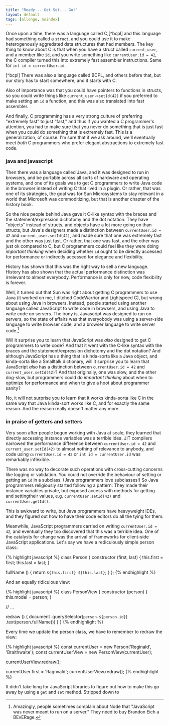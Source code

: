 ```yaml
---
title: "Ready... Get Set... Go!"
layout: default
tags: [allonge, noindex]
---
```


Once upon a time, there was a language called C,[^bcpl] and this language had something called a `struct`, and you could use it to make heterogenously aggredated data structures that had members. The key thing to know about C is that when you have a struct called `current_user`, and a member like `id`, and you write something like `currentUser.id = 42`, the C complier turned this into extremely fast assembler instructions. Same for `int id = currentUser.id`.

[^bcpl] There was also a language called BCPL, and others before that, but our story has to start somewhere, and it starts with C.

Also of importance was that you could have pointers to functions in structs, so you could write things like `current_user->setId(42)` if you preferred to make setting an `id` a function, and this was also translated into fast assembler.

And finally, C programming has a very strong culture of preferring "extremely fast" to just "fast," and thus if you wanted a C programmer's attention, you had to make sure that you never do something that is just fast when you could do something that is extremely fast. This is a generalization, of course. I'm sure that if we ask around, we'll eventually meet *both* C programmers who prefer elegant abstractions to extremely fast code.

### java and javascript

Then there was a language called Java, and it was designed to run in browsers, and be portable across all sorts of hardware and operating systems, and one of its goals was to get C programmers to write Java code in the browser instead of writing C that lived in a plugin. Or rather, that was one of its strategies, the goal was for Sun Microsystems to stay relevant in a world that Microsoft was commoditizing, but that is another chapter of the history book.

So the nice people behind Java gave it C-like syntax with the braces and the statement/expression dichotomy and the dot notation. They have "objects" instead of structs, and objects have a lot more going on than structs, but Java's designers made a distinction between `currentUser.id = 42` and `current_user.setId(42)`, and made sure that one was extremely fast and the other was just fast. Or rather, that one was fast, and the other was just ok compared to C, but C programmers could feel like they were doing *important thinking* when deciding whether `id` ought to be directly accessed for performance or indirectly accessed for elegance and flexibility.

History has shown that this was the right way to sell a new language. History has also shown that the actual performance distinction was irrelevant to almost everybody. Performance is only for now, code flexibility is forever.

Well, it turned out that Sun was right about getting C programmers to use Java (it worked on me, I ditched CodeWarrior and Lightspeed C), but wrong about using Java in browsers. Instead, people started using another language called JavaScript to write code in browsers, and using Java to write code on servers. The irony is, Javascript was designed to run on servers, so the state of affairs was that everyobody was using a server-side language to write browser code, and a browser language to write server code.[^ignorant]

[^ignorant]: Amazingly, people sometimes complain about Node that "JavaScript was never meant to run on a server." They need to buy Brandon Eich a BEvERage.

Will it surprise you to learn that JavaScript was *also* designed to get C programmers to write code? And that it went with the C-like syntax with the braces and the statement/expression dichotomy and the dot notation? And although JavaScript has a thing that is kinda-sorta like a Java object, and kinda-sorta like a Smalltalk dictionary, will it surprise you to learn that JavaScript *also* has a distinction between `currentUser.id = 42` and `current_user.setId(42)`? And that originally, one was slow, and the other dog-slow, but programmers could do *important thinking* about when to optimize for performance and when to give a hoot about programmer sanity?

No, it will not surprise you to learn that it works kinda-sorta like C in the same way that Java kinda-sort works like C, and for exactly the same reason. And the reason really doesn't matter any more.

### in praise of getters and setters

Very soon after people begun working with Java at scale, they learned that directly accessing instance variables was a terrible idea. JIT compilers narrowed the performance difference between `currentUser.id = 42` and `current_user.setId(42)` to almost nothing of relevance to anybody, and code using `currentUser.id = 42` or `int id = currentUser.id` was remarkably inflexible.

There was no way to decorate such operations with cross-cutting concerns like logging or validation. You could not override the behaviour of setting or getting an `id` in a subclass. (Java programmers love subclasses!) So Java programmers religiously started following a pattern: They made their instance variables private, but exposed access with methods for getting and settingtheir values, e.g. `currentUser.setId(42)` and `currentUser.getId()`.

This is awkward to write, but Java programmers have heavyweight IDEs, and they figured out how to have their code editors do all the tying for them.

Meanwhile, JavaScript programmers carried on writing `currentUser.id = 42`, and eventually they too discovered that this was a terrible idea. One of the catalysts for change was the arrival of frameworks for client-side JavaScript applications. Let's say we have a rediculously simple person class:

{% highlight javascript %}
class Person {
  constructor (first, last) {
    this.first = first;
    this.last = last;
  }

  fullName () {
    return `${this.first} ${this.last}`;
  }
};
{% endhighlight %}

And an equally ridiculous view:

{% highlight javascript %}
class PersonView {
  constructor (person) {
    this.model = person;
  }

  // ...

  redraw () {
    document
      .querySelector(`person-${person.id}`)
      .text(person.fullName())
  }
}
{% endhighlight %}

Every time we update the person class, we have to remember to redraw the view:

{% highlight javascript %}
const currentUser = new Person('Reginald', 'Braithwaite');
const currentUserView = new PersonView(currentUser);

currentUserView.redraw();

currentUser.first = 'Ragnvald';
currentUserView.redraw();
{% endhighlight %}

It didn't take long for JavaScript libraries to figure out how to make this go away by using a `get` and `set` method. Stripped down to
